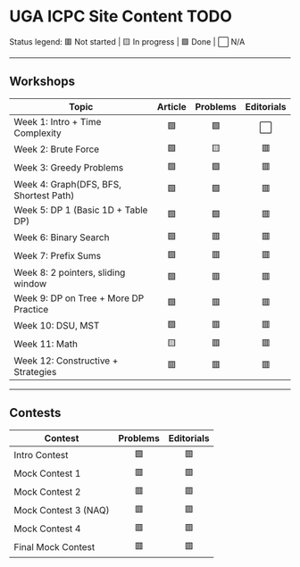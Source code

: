 # UGA ICPC Site Content TODO

Status legend: 🟥 Not started | 🟨 In progress | 🟩 Done | ⬜ N/A

---

## Workshops

| Topic                                 | Article  | Problems | Editorials |
|---------------------------------------|:-------: |:--------:|:----------:|
| Week 1: Intro + Time Complexity       | 🟩      | 🟩       | ⬜         |
| Week 2: Brute Force                   | 🟩      | 🟨       | 🟥         |
| Week 3: Greedy Problems               | 🟩      | 🟩       | 🟥         |
| Week 4: Graph(DFS, BFS, Shortest Path)| 🟩      | 🟩       | 🟥         |
| Week 5: DP 1 (Basic 1D + Table DP)    | 🟩      | 🟩       | 🟥         |
| Week 6: Binary Search                 | 🟩      | 🟥       | 🟥         |
| Week 7: Prefix Sums                   | 🟩      | 🟥       | 🟥         |
| Week 8: 2 pointers, sliding window    | 🟩      | 🟥       | 🟥         |
| Week 9: DP on Tree + More DP Practice | 🟩      | 🟥       | 🟥         |
| Week 10: DSU, MST                     | 🟩      | 🟥       | 🟥         |
| Week 11: Math                         | 🟨      | 🟥       | 🟥         |
| Week 12: Constructive + Strategies    | 🟥      | 🟥       | 🟥         |

---

## Contests

| Contest                        | Problems | Editorials |
|--------------------------------|:--------:|:----------:|
| Intro Contest                  | 🟩       | 🟥        |
| Mock Contest 1                 | 🟥       | 🟥        |
| Mock Contest 2                 | 🟥       | 🟥        |
| Mock Contest 3 (NAQ)           | 🟥       | 🟥        |
| Mock Contest 4                 | 🟥       | 🟥        |
| Final Mock Contest             | 🟥       | 🟥        |


